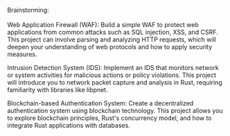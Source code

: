Brainstorming: 
<br> 
<br> 
Web Application Firewall (WAF): Build a simple WAF to protect web applications from common attacks such as SQL injection, XSS, and CSRF. This project can involve parsing and analyzing HTTP requests, which will deepen your understanding of web protocols and how to apply security measures.

Intrusion Detection System (IDS): Implement an IDS that monitors network or system activities for malicious actions or policy violations. This project will introduce you to network packet capture and analysis in Rust, requiring familiarity with libraries like libpnet.

Blockchain-based Authentication System: Create a decentralized authentication system using blockchain technology. This project allows you to explore blockchain principles, Rust's concurrency model, and how to integrate Rust applications with databases.